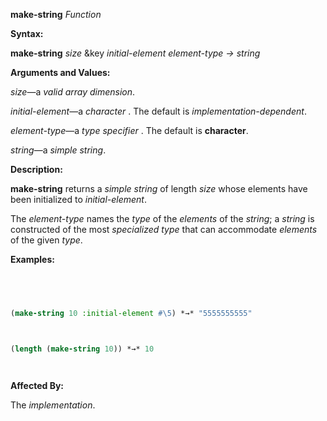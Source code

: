 **make-string** *Function* 



**Syntax:** 



**make-string** *size* &key *initial-element element-type → string* 



**Arguments and Values:** 



*size*—a *valid array dimension*. 



*initial-element*—a *character* . The default is *implementation-dependent*. 



*element-type*—a *type specifier* . The default is **character**. 



*string*—a *simple string*. 



**Description:** 



**make-string** returns a *simple string* of length *size* whose elements have been initialized to *initial-element*. 



The *element-type* names the *type* of the *elements* of the *string*; a *string* is constructed of the most *specialized type* that can accommodate *elements* of the given *type*. 



**Examples:**
```lisp
 



(make-string 10 :initial-element #\5) *→* "5555555555" 



(length (make-string 10)) *→* 10 




```
**Affected By:** 



The *implementation*. 







 



 





